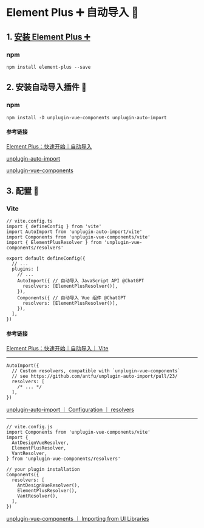 # Element Plus ➕ 自动导入 🤖

## 1. [安装 Element Plus ➕](../Element%20Plus%20➕%20安装%20🔧.md)

### npm

```SH
npm install element-plus --save
```

## 2. 安装自动导入插件 🧩

### npm

```SH
npm install -D unplugin-vue-components unplugin-auto-import
```

#### 参考链接

[Element Plus：快速开始｜自动导入](https://element-plus.org/zh-CN/guide/quickstart.html#%E8%87%AA%E5%8A%A8%E5%AF%BC%E5%85%A5-%E6%8E%A8%E8%8D%90)

[unplugin-auto-import](../../../自动导入插件%20🧩/unplugin-auto-import%20🧩.md)

[unplugin-vue-components](../../../自动导入插件%20🧩/unplugin-vue-components%20🧩.md)

## 3. 配置 📝

### Vite

```JS
// vite.config.ts
import { defineConfig } from 'vite'
import AutoImport from 'unplugin-auto-import/vite'
import Components from 'unplugin-vue-components/vite'
import { ElementPlusResolver } from 'unplugin-vue-components/resolvers'

export default defineConfig({
  // ...
  plugins: [
    // ...
    AutoImport({ // 自动导入 JavaScript API @ChatGPT
      resolvers: [ElementPlusResolver()],
    }),
    Components({ // 自动导入 Vue 组件 @ChatGPT
      resolvers: [ElementPlusResolver()],
    }),
  ],
})
```

#### 参考链接

[Element Plus：快速开始｜自动导入｜ Vite](https://element-plus.org/zh-CN/guide/quickstart.html#vite)

---

```JS
AutoImport({
  // Custom resolvers, compatible with `unplugin-vue-components`
  // see https://github.com/antfu/unplugin-auto-import/pull/23/
  resolvers: [
    /* ... */
  ],
})
```

[unplugin-auto-import ｜ Configuration ｜ resolvers](https://github.com/unplugin/unplugin-auto-import?tab=readme-ov-file#configuration)

---

```JS
// vite.config.js
import Components from 'unplugin-vue-components/vite'
import {
  AntDesignVueResolver,
  ElementPlusResolver,
  VantResolver,
} from 'unplugin-vue-components/resolvers'

// your plugin installation
Components({
  resolvers: [
    AntDesignVueResolver(),
    ElementPlusResolver(),
    VantResolver(),
  ],
})
```

[unplugin-vue-components ｜ Importing from UI Libraries](https://github.com/unplugin/unplugin-vue-components?tab=readme-ov-file#importing-from-ui-libraries)
